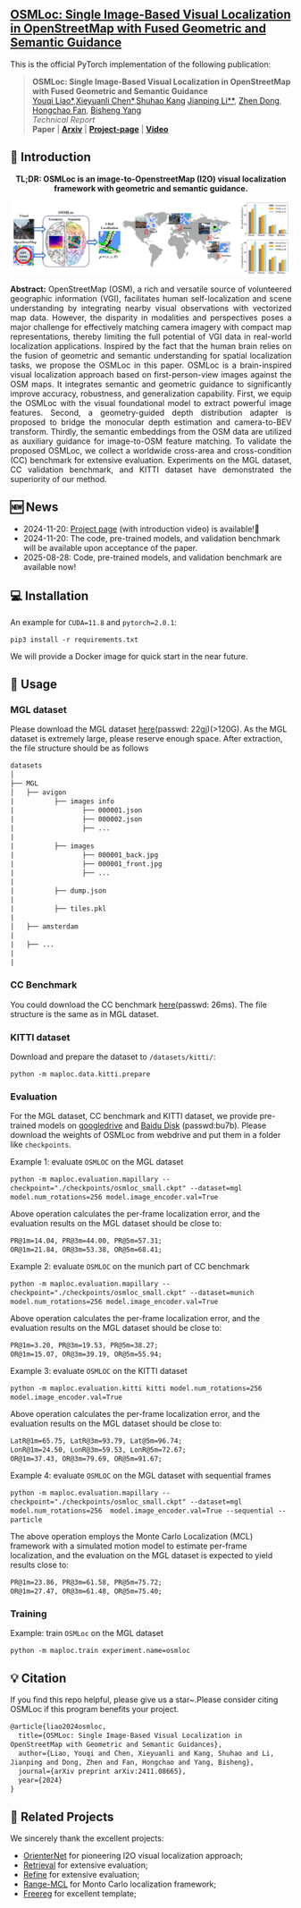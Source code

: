 <h2> 
<a href="https://whu-usi3dv.github.io/OSMLoc/" target="_blank">OSMLoc: Single Image-Based Visual Localization in OpenStreetMap with Fused Geometric and Semantic Guidance</a>
</h2>

This is the official PyTorch implementation of the following publication:

> **OSMLoc: Single Image-Based Visual Localization in OpenStreetMap with Fused Geometric and Semantic Guidance**<br/>
> [Youqi Liao*](https://martin-liao.github.io/),[Xieyuanli Chen*](https://xieyuanli-chen.com/),[Shuhao Kang](https://kang-1-2-3.github.io/) [Jianping Li**](https://kafeiyin00.github.io/),  [Zhen Dong](https://dongzhenwhu.github.io/index.html), [Hongchao Fan](https://scholar.google.com/citations?user=VeH-I7AAAAAJ), [Bisheng Yang](https://3s.whu.edu.cn/info/1025/1415.htm)<br/>
> *Technical Report*<br/>
> **Paper** | [**Arxiv**](https://arxiv.org/abs/2411.08665) | [**Project-page**](https://whu-usi3dv.github.io/OSMLoc/) | [**Video**](https://youtu.be/rjKRLYfCG-g)


## 🔭 Introduction
<p align="center">
<strong>TL;DR: OSMLoc is an image-to-OpenstreetMap (I2O) visual localization framework with geometric and semantic guidance.</strong>
</p>
<img src="./figs/motivation_repo.png" alt="Motivation" style="zoom:100%; display: block; margin-left: auto; margin-right: auto; max-width: 100%;">

<p align="justify">
<strong>Abstract:</strong> OpenStreetMap (OSM), a rich and versatile source of volunteered geographic information (VGI), facilitates human self-localization and scene understanding by integrating nearby visual observations with vectorized map data. However, the disparity in modalities and perspectives poses a major challenge for effectively matching camera imagery with compact map representations, thereby limiting the full potential of VGI data in real-world localization applications. Inspired by the fact that the human brain relies on the fusion of geometric and semantic understanding for spatial localization tasks, we propose the OSMLoc in this paper. OSMLoc is a brain-inspired visual localization approach based on first-person-view images against the OSM maps. It integrates semantic and geometric guidance to significantly improve accuracy, robustness, and generalization capability. First, we equip the OSMLoc with the visual foundational model to extract powerful image features. Second, a geometry-guided depth distribution adapter is proposed to bridge the monocular depth estimation and camera-to-BEV transform. Thirdly, the semantic embeddings from the OSM data are utilized as auxiliary guidance for image-to-OSM feature matching. To validate the proposed OSMLoc, we collect a worldwide cross-area and cross-condition (CC) benchmark for extensive evaluation. Experiments on the MGL dataset, CC validation benchmark, and KITTI dataset have demonstrated the superiority of our method. 
</p>

## 🆕 News
- 2024-11-20: [Project page](https://whu-usi3dv.github.io/OSMLoc/) (with introduction video) is available!🎉 
- 2024-11-20: The code, pre-trained models, and validation benchmark will be available upon acceptance of the paper.
- 2025-08-28: Code, pre-trained models, and validation benchmark are available now!

## 💻 Installation
An example for ```CUDA=11.8``` and ```pytorch=2.0.1```:
```
pip3 install -r requirements.txt
```
We will provide a Docker image for quick start in the near future.

## 🚅 Usage

### MGL dataset 
Please download the MGL dataset [here](https://pan.baidu.com/s/1dsP_Wl_m9MpLHimp8qch0A?pwd=22gj)(passwd: 22gj)(>120G). As the MGL dataset is extremely large, please reserve enough space.
After extraction, the file structure  should be as follows
```
datasets
│
├── MGL
│   ├── avigon
|          ├── images info
|                 ├── 000001.json
|                 ├── 000002.json
|                 ├── ...
|
|          ├── images
|                 ├── 000001_back.jpg
|                 ├── 000001_front.jpg
|                 ├── ...
|
|          ├── dump.json
|
|          ├── tiles.pkl
|
│   ├── amsterdam
|
|   ├── ...
|   
|    
``` 

### CC Benchmark
You could download the CC benchmark [here](https://pan.baidu.com/s/1yUI8SY-RWsz30LKMFkgseA?pwd=26ms)(passwd: 26ms). The file structure is the same as in MGL dataset.

### KITTI dataset

Download and prepare the dataset to `/datasets/kitti/`:

```
python -m maploc.data.kitti.prepare
```

### Evaluation
For the MGL dataset, CC benchmark and KITTI dataset, we provide pre-trained models on [googledrive](https://drive.google.com/drive/folders/142HxByjjPwY9Cbwyj6kEiut_sHxs9GSD?usp=sharing) and [Baidu Disk](https://pan.baidu.com/s/1CPOasGzZaCv95ppYyZgj_g?pwd=bu7b) (passwd:bu7b).
Please download the weights of OSMLoc from webdrive and put them in a folder like ```checkpoints```.

Example 1: evaluate ```OSMLOC``` on the MGL dataset

```
python -m maploc.evaluation.mapillary --checkpoint="./checkpoints/osmloc_small.ckpt" --dataset=mgl model.num_rotations=256 model.image_encoder.val=True
```
Above operation calculates the per-frame localization error, and the evaluation results on the MGL dataset should be close to:
```
PR@1m=14.04, PR@3m=44.00, PR@5m=57.31;
OR@1m=21.84, OR@3m=53.38, OR@5m=68.41;
```

Example 2: evaluate ```OSMLOC``` on the munich part of CC benchmark

```
python -m maploc.evaluation.mapillary --checkpoint="./checkpoints/osmloc_small.ckpt" --dataset=munich model.num_rotations=256 model.image_encoder.val=True
```
Above operation calculates the per-frame localization error, and the evaluation results on the MGL dataset should be close to:
```
PR@1m=3.20, PR@3m=19.53, PR@5m=38.27;
OR@1m=15.07, OR@3m=39.19, OR@5m=55.94;
```

Example 3: evaluate ```OSMLOC``` on the KITTI dataset

```
python -m maploc.evaluation.kitti kitti model.num_rotations=256  model.image_encoder.val=True
```
Above operation calculates the per-frame localization error, and the evaluation results on the MGL dataset should be close to:
```
LatR@1m=65.75, LatR@3m=93.79, Lat@5m=96.74;
LonR@1m=24.50, LonR@3m=59.53, LonR@5m=72.67;
OR@1m=37.43, OR@3m=79.69, OR@5m=91.67;
```

Example 4: evaluate ```OSMLOC``` on the MGL dataset with sequential frames

```
python -m maploc.evaluation.mapillary --checkpoint="./checkpoints/osmloc_small.ckpt" --dataset=mgl model.num_rotations=256  model.image_encoder.val=True --sequential --particle
```
The above operation employs the Monte Carlo Localization (MCL) framework with a simulated motion model to estimate per-frame localization, and the evaluation on the MGL dataset is expected to yield results close to:
```
PR@1m=23.86, PR@3m=61.58, PR@5m=75.72;
OR@1m=27.47, OR@3m=61.48, OR@5m=75.40;
```


### Training
Example: train ```OSMLoc``` on the MGL dataset
```
python -m maploc.train experiment.name=osmloc
```


## 💡 Citation
If you find this repo helpful, please give us a star~.Please consider citing OSMLoc if this program benefits your project.
```
@article{liao2024osmloc,
  title={OSMLoc: Single Image-Based Visual Localization in OpenStreetMap with Geometric and Semantic Guidances},
  author={Liao, Youqi and Chen, Xieyuanli and Kang, Shuhao and Li, Jianping and Dong, Zhen and Fan, Hongchao and Yang, Bisheng},
  journal={arXiv preprint arXiv:2411.08665},
  year={2024}
}
```

## 🔗 Related Projects
We sincerely thank the excellent projects:
- [OrienterNet](https://github.com/facebookresearch/OrienterNet) for pioneering I2O visual localization approach;
- [Retrieval](https://github.com/YujiaoShi/HighlyAccurate) for extensive evaluation;
- [Refine](https://github.com/tudelft-iv/CrossViewMetricLocalization) for extensive evaluation;
- [Range-MCL](https://github.com/PRBonn/range-mcl) for Monto Carlo localization framework;
- [Freereg](https://github.com/WHU-USI3DV/FreeReg) for excellent template; 